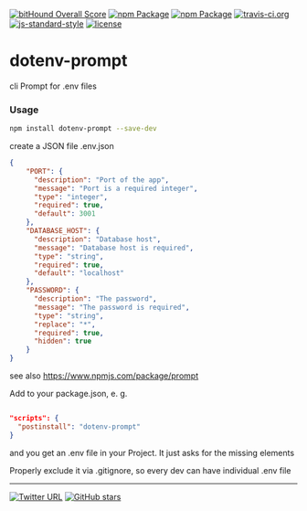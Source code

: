 [![bitHound Overall Score](https://www.bithound.io/github/stockulus/dotenv-prompt/badges/score.svg)](https://www.bithound.io/github/stockulus/dotenv-prompt) [![npm Package](https://img.shields.io/npm/dm/dotenv-prompt.svg)](https://www.npmjs.com/package/dotenv-prompt) [![npm Package](https://img.shields.io/npm/v/dotenv-prompt.svg)](https://www.npmjs.com/package/dotenv-prompt) [![travis-ci.org](https://travis-ci.org/stockulus/dotenv-prompt.svg)](https://travis-ci.org/stockulus/dotenv-prompt) [![js-standard-style](https://img.shields.io/badge/code%20style-standard-brightgreen.svg)](http://standardjs.com/) [![license](https://img.shields.io/npm/l/dotenv-prompt.svg?maxAge=2592000)](https://opensource.org/licenses/MIT)

dotenv-prompt
======

cli Prompt for .env files

### Usage

```bash
npm install dotenv-prompt --save-dev
```

create a JSON file .env.json

```JSON
{
    "PORT": {
      "description": "Port of the app",
      "message": "Port is a required integer",
      "type": "integer",
      "required": true,
      "default": 3001
    },
    "DATABASE_HOST": {
      "description": "Database host",
      "message": "Database host is required",
      "type": "string",
      "required": true,
      "default": "localhost"
    },
    "PASSWORD": {
      "description": "The password",
      "message": "The password is required",
      "type": "string",
      "replace": "*",
      "required": true,
      "hidden": true
    }
}
```

see also https://www.npmjs.com/package/prompt

Add to your package.json, e. g.

```JSON

"scripts": {
  "postinstall": "dotenv-prompt"
}

```

and you get an .env file in your Project. It just asks for the missing elements 

Properly exclude it via .gitignore, so every dev can have individual .env file

---
[![Twitter URL](https://img.shields.io/twitter/url/http/shields.io.svg?style=social&maxAge=2592000)](https://twitter.com/stockulus) [![GitHub stars](https://img.shields.io/github/stars/stockulus/dotenv-prompt.svg?style=social&label=Star)](https://github.com/stockulus/dotenv-prompt)
